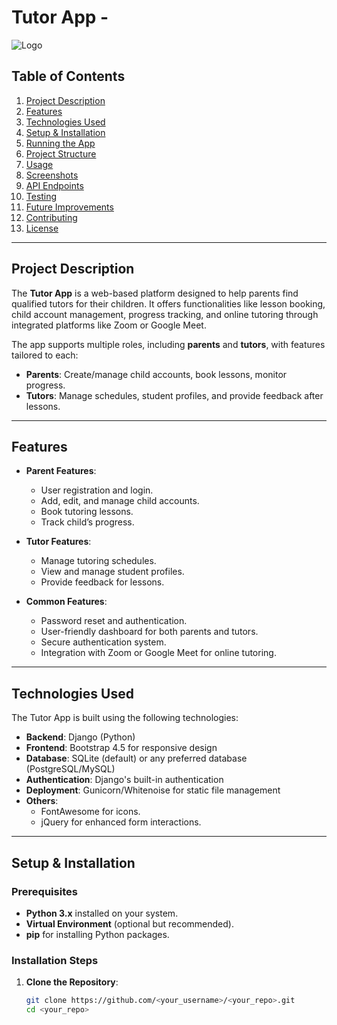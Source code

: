# Tutor App - <Your Project Name>

![Logo](path/to/logo.png) <!-- Optional: Include a logo if you have one -->

## Table of Contents

1. [Project Description](#project-description)
2. [Features](#features)
3. [Technologies Used](#technologies-used)
4. [Setup & Installation](#setup--installation)
5. [Running the App](#running-the-app)
6. [Project Structure](#project-structure)
7. [Usage](#usage)
8. [Screenshots](#screenshots)
9. [API Endpoints](#api-endpoints) <!-- If applicable -->
10. [Testing](#testing)
11. [Future Improvements](#future-improvements)
12. [Contributing](#contributing)
13. [License](#license)

---

## Project Description

The **Tutor App** is a web-based platform designed to help parents find qualified tutors for their children. It offers functionalities like lesson booking, child account management, progress tracking, and online tutoring through integrated platforms like Zoom or Google Meet.

The app supports multiple roles, including **parents** and **tutors**, with features tailored to each:

- **Parents**: Create/manage child accounts, book lessons, monitor progress.
- **Tutors**: Manage schedules, student profiles, and provide feedback after lessons.

---

## Features

- **Parent Features**:
  - User registration and login.
  - Add, edit, and manage child accounts.
  - Book tutoring lessons.
  - Track child’s progress.
  
- **Tutor Features**:
  - Manage tutoring schedules.
  - View and manage student profiles.
  - Provide feedback for lessons.

- **Common Features**:
  - Password reset and authentication.
  - User-friendly dashboard for both parents and tutors.
  - Secure authentication system.
  - Integration with Zoom or Google Meet for online tutoring.

---

## Technologies Used

The Tutor App is built using the following technologies:

- **Backend**: Django (Python)
- **Frontend**: Bootstrap 4.5 for responsive design
- **Database**: SQLite (default) or any preferred database (PostgreSQL/MySQL)
- **Authentication**: Django's built-in authentication
- **Deployment**: Gunicorn/Whitenoise for static file management
- **Others**:
  - FontAwesome for icons.
  - jQuery for enhanced form interactions.

---

## Setup & Installation

### Prerequisites

- **Python 3.x** installed on your system.
- **Virtual Environment** (optional but recommended).
- **pip** for installing Python packages.

### Installation Steps

1. **Clone the Repository**:
   ```bash
   git clone https://github.com/<your_username>/<your_repo>.git
   cd <your_repo>
